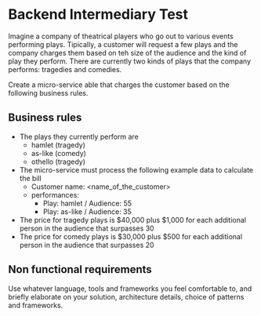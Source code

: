 # Backend Intermediary Test

Imagine a company of theatrical players who go out to various events performing plays. Tipically, a customer will request a few plays and the company charges them based on teh size of the audience and the kind  of play they perform. There are currently two kinds of plays that the company performs: tragedies and comedies.

Create a micro-service able that charges the customer based on the following business rules.

## Business rules

* The plays they currently perform are 
  * hamlet (tragedy)
  * as-like (comedy)
  * othello (tragedy)
* The micro-service must process the following example data to calculate the bill
  * Customer name: <name_of_the_customer>
  * performances: 
    * Play: hamlet / Audience: 55
    * Play: as-like / Audience: 35
* The price for tragedy plays is $40,000 plus $1,000 for each additional person in the audience that surpasses 30
* The price for comedy plays is $30,000 plus $500 for each additional person in the audience that surpasses 20

## Non functional requirements

Use whatever language, tools and frameworks you feel comfortable to, and briefly elaborate on your solution, architecture details, choice of patterns and frameworks.

